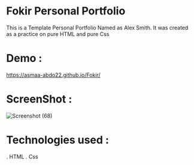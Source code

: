 # Fokir Personal Portfolio 

This is a Template Personal Portfolio Named as Alex Smith. It was created as a practice on pure HTML and pure Css

# Demo :

https://asmaa-abdo22.github.io/Fokir/

# ScreenShot : 

![Screenshot (68)](https://github.com/Asmaa-Abdo22/Fokir/assets/152712176/f2aa546a-4346-4950-b87a-60106db8da66)

# Technologies used :

. HTML
. Css
